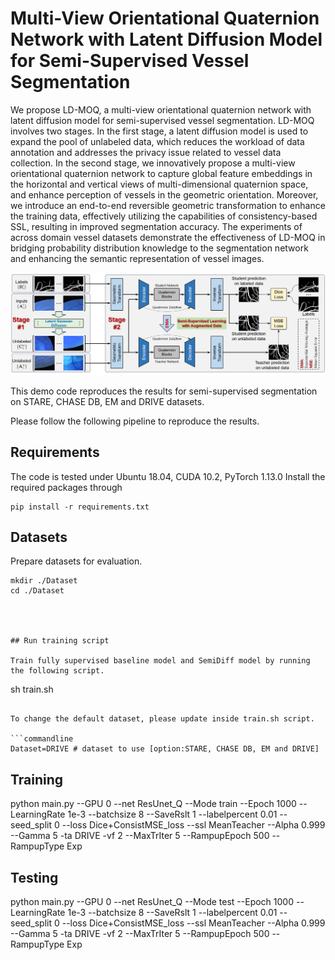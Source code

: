 # Multi-View Orientational Quaternion Network with Latent Diffusion Model for Semi-Supervised Vessel Segmentation



We propose LD-MOQ, a multi-view orientational quaternion network with latent diffusion model for semi-supervised vessel segmentation. LD-MOQ involves two stages. In the first stage, a latent diffusion model is used to expand the pool of unlabeled data, which reduces the workload of data annotation and addresses the privacy issue related to vessel data collection. In the second stage, we innovatively propose a multi-view orientational quaternion network to capture global feature embeddings in the horizontal and vertical views of multi-dimensional quaternion space, and enhance perception of vessels in the geometric orientation. Moreover, we introduce an end-to-end reversible geometric transformation to enhance the training data, effectively utilizing the capabilities of consistency-based SSL, resulting in improved segmentation accuracy. The experiments of across domain vessel datasets demonstrate the effectiveness of LD-MOQ in bridging probability distribution knowledge to the segmentation network and enhancing the semantic representation of vessel images.

![SemiDiff Framework](./Image/Framework.png)

This demo code reproduces the results for semi-supervised segmentation on STARE, CHASE DB, EM and DRIVE datasets.

Please follow the following pipeline to reproduce the results.

## Requirements

The code is tested under Ubuntu 18.04, CUDA 10.2, PyTorch 1.13.0
Install the required packages through

```
pip install -r requirements.txt
```

## Datasets

Prepare datasets for evaluation.

```
mkdir ./Dataset
cd ./Dataset




## Run training script

Train fully supervised baseline model and SemiDiff model by running the following script.

```
sh train.sh
```

To change the default dataset, please update inside train.sh script.

```commandline
Dataset=DRIVE # dataset to use [option:STARE, CHASE DB, EM and DRIVE]
```
## Training

python main.py --GPU 0 --net ResUnet_Q --Mode train --Epoch 1000 --LearningRate 1e-3 --batchsize 8 --SaveRslt 1 --labelpercent 0.01 --seed_split 0 --loss Dice+ConsistMSE_loss --ssl MeanTeacher --Alpha 0.999 --Gamma 5 -ta DRIVE -vf 2 --MaxTrIter 5 --RampupEpoch 500 --RampupType Exp


## Testing
python main.py --GPU 0 --net ResUnet_Q --Mode test --Epoch 1000 --LearningRate 1e-3 --batchsize 8 --SaveRslt 1 --labelpercent 0.01 --seed_split 0 --loss Dice+ConsistMSE_loss --ssl MeanTeacher --Alpha 0.999 --Gamma 5 -ta DRIVE -vf 2 --MaxTrIter 5 --RampupEpoch 500 --RampupType Exp
